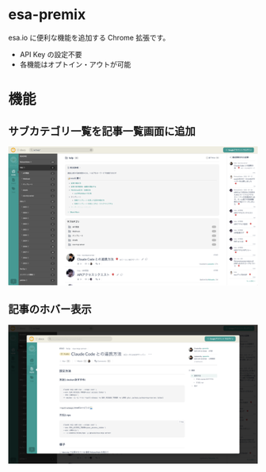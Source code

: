 # esa-premix

esa.io に便利な機能を追加する Chrome 拡張です。

- API Key の設定不要
- 各機能はオプトイン・アウトが可能

# 機能

## サブカテゴリ一覧を記事一覧画面に追加

![subcategories](images/esa-premix-category-view.png)

## 記事のホバー表示

![hover-preview](images/esa-premix-hover-preview.png)

